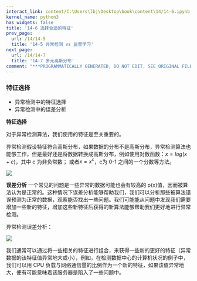```yaml
---
interact_link: content/C:\Users\lbj\Desktop\book\content\14/14-6.ipynb
kernel_name: python3
has_widgets: false
title: '14-6 选择合适的特征'
prev_page:
  url: /14/14-5
  title: '14-5 异常检测 vs 监督学习'
next_page:
  url: /14/14-7
  title: '14-7 多元高斯分布'
comment: "***PROGRAMMATICALLY GENERATED, DO NOT EDIT. SEE ORIGINAL FILES IN /content***"
---
```


### 特征选择

+ 异常检测中的特征选择
+ 异常检测中的误差分析

**特征选择**

对于异常检测算法，我们使用的特征是至关重要的。

异常检测假设特征符合高斯分布，如果数据的分布不是高斯分布，异常检测算法也能够工作，但是最好还是将数据转换成高斯分布，例如使用对数函数：$x=log(x+c)$，其中 c 为非负常数； 或者$x=x^c$，c为 0-1 之间的一个分数等方法。 

![](https://i.loli.net/2018/12/02/5c03649715811.png)

**误差分析**
一个常见的问题是一些异常的数据可能也会有较高的 p(x)值，因而被算法认为是正常的。这种情况下误差分析能够帮助我们，我们可以分析那些被算法错误预测为正常的数据，观察能否找出一些问题。我们可能能从问题中发现我们需要增加一些新的特征，增加这些新特征后获得的新算法能够帮助我们更好地进行异常检测。 

异常检测误差分析： 

![](https://i.loli.net/2018/12/02/5c0364f3eaa56.png)

我们通常可以通过将一些相关的特征进行组合，来获得一些新的更好的特征（异常数据的该特征值异常地大或小），例如，在检测数据中心的计算机状况的例子中，我们可以用 CPU 负载与网络通信量的比例作为一个新的特征，如果该值异常地大，便有可能意味着该服务器是陷入了一些问题中。
